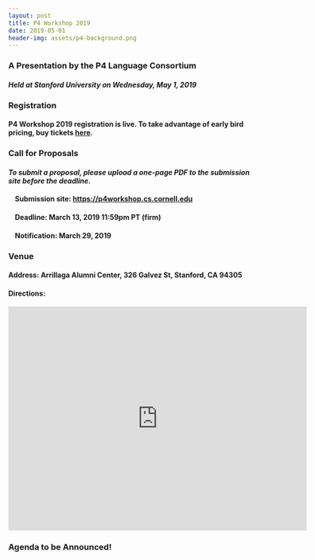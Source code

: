 ```yaml
---
layout: post
title: P4 Workshop 2019
date: 2019-05-01
header-img: assets/p4-background.png
---
```


### A Presentation by the P4 Language Consortium  
#### *Held at Stanford University on Wednesday, May 1, 2019* 

### Registration 
#### P4 Workshop 2019 registration is live. To take advantage of early bird pricing, **buy tickets [here](https://www.eventbrite.com/e/p4-workshop-2019-tickets-55314832152).**

### Call for Proposals
#### *To submit a proposal, please upload a one-page PDF to the submission site before the deadline.*
#### &nbsp;&nbsp;&nbsp;&nbsp;Submission site: <https://p4workshop.cs.cornell.edu>
#### &nbsp;&nbsp;&nbsp;&nbsp;Deadline: March 13, 2019 11:59pm PT (firm)
#### &nbsp;&nbsp;&nbsp;&nbsp;Notification: March 29, 2019

### Venue
#### Address: Arrillaga Alumni Center, 326 Galvez St, Stanford, CA 94305
#### Directions:
    
<iframe src="https://www.google.com/maps/embed?pb=!1m18!1m12!1m3!1d3168.2722083658236!2d-122.16701278469225!3d37.43067377982362!2m3!1f0!2f0!3f0!3m2!1i1024!2i768!4f13.1!3m3!1m2!1s0x808fbb28416493a7%3A0x778a60994d7a5e4c!2sFrances+C.+Arrillaga+Alumni+Center!5e0!3m2!1sen!2sus!4v1526996941379" width="600" height="450" frameborder="0" style="border:0" allowfullscreen></iframe>  
    
### Agenda to be Announced!
